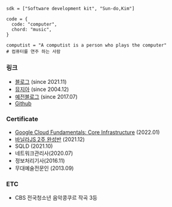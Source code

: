 ```
sdk = ["Software development kit", "Sun-do,Kim"]

code = {
  code: "computer", 
  chord: "music",
}

computist = "A computist is a person who plays the computer"
# 컴퓨터를 연주 하는 사람 
```
### 링크
* [블로그](https://sdk.xyz) (since 2021.11)
* [뮤지아](https://muzia.net) (since 2004.12)
* [예전블로그](https://blog.sundo.kim) (since 2017.07)
* [Github](https://github.com/sundoforce) 

### Certificate
* [Google Cloud Fundamentals: Core Infrastructure](https://partner.cloudskillsboost.google/public_profiles/4935080b-b9fa-4ab6-a980-965cdcc09798/badges/1669875) (2022.01)
* [바닐라JS 2주 완성반](https://nomadcoders.co/certs/d5954cd4-1b5a-443f-a0cd-3daa3a0784cb) (2021.12)
* SQLD (2021.10)
* 네트워크관리사(2020.07)
* 정보처리기사(2016.11)
* 무대예술전문인 (2013.09)

### ETC
* CBS 전국청소년 음악콩쿠르 작곡 3등 
